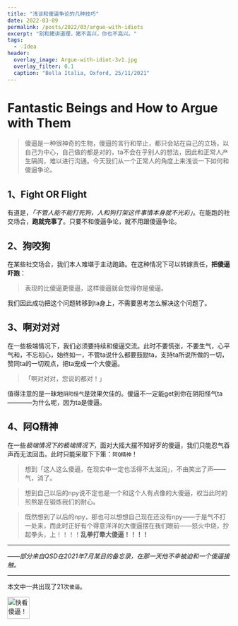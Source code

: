```yaml
---
title: "浅谈和傻逼争论的几种技巧"
date: 2022-03-09
permalink: /posts/2022/03/argue-with-idiots
excerpt: "别和猪讲道理，猪不高兴，你也不高兴。"
tags:
  - 💡Idea
header:
  overlay_image: Argue-with-idiot-3v1.jpg
  overlay_filter: 0.1
  caption: "Bella Italia, Oxford, 25/11/2021"
---
```


# Fantastic Beings and How to Argue with Them

> 傻逼是一种很神奇的生物，傻逼的言行和举止，都只会站在自己的立场，以自己为中心，自己做的都是对的，ta不会在乎别人的想法，因此和正常人产生隔阂，难以进行沟通。今天我们从一个正常人的角度上来浅谈一下如何和傻逼争论。

## 1、Fight OR Flight

有道是，*「不管人能不能打死狗，人和狗打架这件事情本身就不光彩」*。在能跑的社交场合，**跑就完事了**。只要不和傻逼争论，就不用跟傻逼争论。

## 2、狗咬狗
在某些社交场合，我们本人难堪于主动跑路。在这种情况下可以转嫁责任，**把傻逼吓跑**：

> 表现的比傻逼更傻逼，这样傻逼就会觉得你是傻逼。  

我们因此成功把这个问题转移到ta身上，不需要思考怎么解决这个问题了。

## 3、啊对对对
在一些极端情况下，我们必须要持续和傻逼交流。此时不要慌张，不要生气，心平气和，不忘初心，始终如一，不管ta说什么都要鼓励ta，支持ta所说所做的一切，赞同ta的一切观点，把ta宠成一个大傻逼。

>「啊对对对，您说的都对！」

值得注意的是一昧地`阴阳怪气`是效果欠佳的。傻逼不一定能get到你在阴阳怪气ta————为什么呢，因为ta是傻逼。


## 4、阿Q精神
在一些*极端情况下的极端情况下*，面对大摇大摆不知好歹的傻逼，我们只能忍气吞声而无法回击。此时只能采取下下策：`阿Q精神`！

> 想到「这人这么傻逼，在现实中一定也活得不太滋润」，不由笑出了声——气，消了。

> 想到自己以后的npy说不定也是一个和这个人有点像的大傻逼，权当此时的煎熬是在锻炼我们的耐心。

> 既然想到了以后的npy，那也可以想想自己现在还没有npy——于是气不打一处来，而此时正好有个得意洋洋的大傻逼摆在我们眼前——怒火中烧，抄起拳头，上！！！！**乱拳打晕大傻逼！！！！**


-----

*——部分来自QSD在2021年7月某日的备忘录，在那一天他不幸被迫和一个傻逼接触。*

------

本文中一共出现了21次`傻逼`。

<img src="https://cdn.mathpix.com/snip/images/yq1XedeSwuRvh9rj9RwWYOU2AMSNJC1FKu2R9j1zR8Y.original.fullsize.png" alignment="right" width=50px alt="快看傻逼！">
